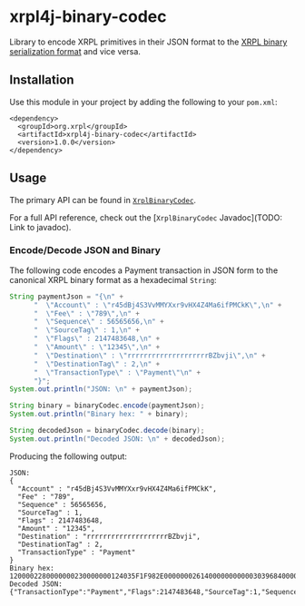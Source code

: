 # xrpl4j-binary-codec
Library to encode XRPL primitives in their JSON format to the [XRPL binary serialization format](https://xrpl.org/serialization.html) and vice versa.

## Installation
Use this module in your project by adding the following to your `pom.xml`:
```
<dependency>
  <groupId>org.xrpl</groupId>
  <artifactId>xrpl4j-binary-codec</artifactId>
  <version>1.0.0</version>
</dependency>
```

## Usage
The primary API can be found in [`XrplBinaryCodec`](xrpl4j-binary-codec/src/main/java/org/xrpl/xrpl4j/codec/binary/XrplBinaryCodec.java).

For a full API reference, check out the [`XrplBinaryCodec` Javadoc](TODO: Link to javadoc).

### Encode/Decode JSON and Binary
The following code encodes a Payment transaction in JSON form to the canonical XRPL binary format as a hexadecimal `String`:
```java
String paymentJson = "{\n" +
      "  \"Account\" : \"r45dBj4S3VvMMYXxr9vHX4Z4Ma6ifPMCkK\",\n" +
      "  \"Fee\" : \"789\",\n" +
      "  \"Sequence\" : 56565656,\n" +
      "  \"SourceTag\" : 1,\n" +
      "  \"Flags\" : 2147483648,\n" +
      "  \"Amount\" : \"12345\",\n" +
      "  \"Destination\" : \"rrrrrrrrrrrrrrrrrrrrBZbvji\",\n" +
      "  \"DestinationTag\" : 2,\n" +
      "  \"TransactionType\" : \"Payment\"\n" +
      "}";
System.out.println("JSON: \n" + paymentJson);

String binary = binaryCodec.encode(paymentJson);
System.out.println("Binary hex: " + binary);

String decodedJson = binaryCodec.decode(binary);
System.out.println("Decoded JSON: \n" + decodedJson);
```

Producing the following output:
```
JSON: 
{
  "Account" : "r45dBj4S3VvMMYXxr9vHX4Z4Ma6ifPMCkK",
  "Fee" : "789",
  "Sequence" : 56565656,
  "SourceTag" : 1,
  "Flags" : 2147483648,
  "Amount" : "12345",
  "Destination" : "rrrrrrrrrrrrrrrrrrrrBZbvji",
  "DestinationTag" : 2,
  "TransactionType" : "Payment"
}
Binary hex: 1200002280000000230000000124035F1F982E000000026140000000000030396840000000000003158114EE39E6D05CFD6A90DAB700A1D70149ECEE29DFEC83140000000000000000000000000000000000000001
Decoded JSON: 
{"TransactionType":"Payment","Flags":2147483648,"SourceTag":1,"Sequence":56565656,"DestinationTag":2,"Amount":"12345","Fee":"789","Account":"r45dBj4S3VvMMYXxr9vHX4Z4Ma6ifPMCkK","Destination":"rrrrrrrrrrrrrrrrrrrrBZbvji"}
```
